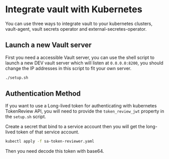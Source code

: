 # Integrate vault with Kubernetes

You can use three ways to integrate vault to your kubernetes clusters, vault-agent, vault secrets operator and external-secretes-operator.

## Launch a new Vault server

First you need a accessible Vault server, you can use the shell script to launch a new DEV vault server which will listen at `0.0.0.0:8200`, you should change the IP addresses in this script to fit your own server.

```bash
./setup.sh
```

## Authentication Method

If you want to use a Long-lived token for authenticating with kubernetes TokenReview API, you will need to provide the `token_review_jwt` property in the `setup.sh` script.

Create a secret that bind to a service account then you will get the long-lived token of that service account.

```bash
kubectl apply -f sa-token-reviewer.yaml
```

Then you need decode this token with base64.